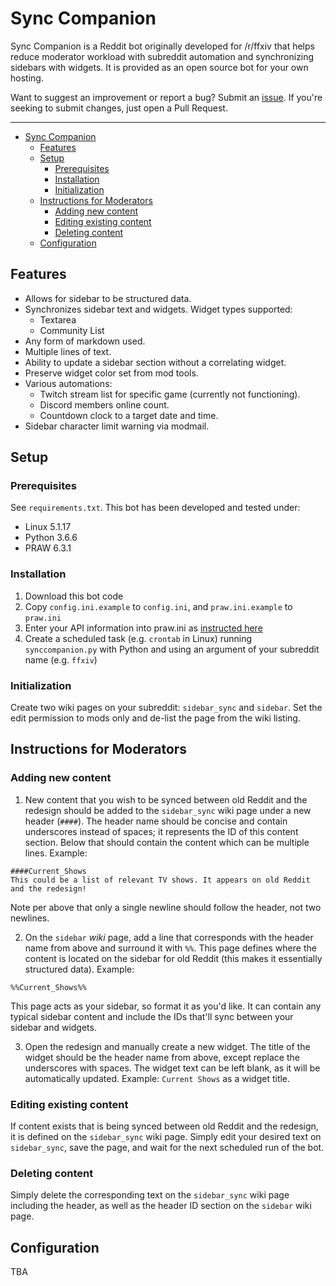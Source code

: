# Sync Companion

Sync Companion is a Reddit bot originally developed for /r/ffxiv that helps reduce moderator workload with subreddit automation and synchronizing sidebars with widgets. It is provided as an open source bot for your own hosting.

Want to suggest an improvement or report a bug? Submit an [issue](https://github.com/zeno-mcdohl/sync-companion/issues). If you're seeking to submit changes, just open a Pull Request.

--------------

<!-- TOC -->

- [Sync Companion](#sync-companion)
    - [Features](#features)
    - [Setup](#setup)
        - [Prerequisites](#prerequisites)
        - [Installation](#installation)
        - [Initialization](#initialization)
    - [Instructions for Moderators](#instructions-for-moderators)
        - [Adding new content](#adding-new-content)
        - [Editing existing content](#editing-existing-content)
        - [Deleting content](#deleting-content)
    - [Configuration](#configuration)

<!-- /TOC -->

## Features

* Allows for sidebar to be structured data.
* Synchronizes sidebar text and widgets. Widget types supported:
  * Textarea
  * Community List
* Any form of markdown used.
* Multiple lines of text.
* Ability to update a sidebar section without a correlating widget.
* Preserve widget color set from mod tools.
* Various automations:
  * Twitch stream list for specific game (currently not functioning).
  * Discord members online count.
  * Countdown clock to a target date and time.
* Sidebar character limit warning via modmail.

## Setup

### Prerequisites

See `requirements.txt`. This bot has been developed and tested under:

* Linux 5.1.17
* Python 3.6.6
* PRAW 6.3.1

### Installation

1) Download this bot code 
2) Copy `config.ini.example` to `config.ini`, and `praw.ini.example` to `praw.ini`
3) Enter your API information into praw.ini as [instructed here](https://praw.readthedocs.io/en/latest/getting_started/configuration/prawini.html)
3) Create a scheduled task (e.g. `crontab` in Linux) running `synccompanion.py` with Python and using an argument of your subreddit name (e.g. `ffxiv`)


### Initialization

Create two wiki pages on your subreddit: `sidebar_sync` and `sidebar`. Set the edit permission to mods only and de-list the page from the wiki listing.

## Instructions for Moderators

### Adding new content

1) New content that you wish to be synced between old Reddit and the redesign should be added to the `sidebar_sync` wiki page under a new header (`####`). The header name should be concise and contain underscores instead of spaces; it represents the ID of this content section. Below that should contain the content which can be multiple lines. Example:

```
####Current_Shows
This could be a list of relevant TV shows. It appears on old Reddit and the redesign!
```

Note per above that only a single newline should follow the header, not two newlines.

2) On the `sidebar` *wiki* page, add a line that corresponds with the header name from above and surround it with `%%`. This page defines where the content is located on the sidebar for old Reddit (this makes it essentially structured data). Example:

```
%%Current_Shows%%
```

This page acts as your sidebar, so format it as you'd like. It can contain any typical sidebar content and include the IDs that'll sync between your sidebar and widgets.

3) Open the redesign and manually create a new widget. The title of the widget should be the header name from above, except replace the underscores with spaces. The widget text can be left blank, as it will be automatically updated. Example: `Current Shows` as a widget title.

### Editing existing content

If content exists that is being synced between old Reddit and the redesign, it is defined on the `sidebar_sync` wiki page. Simply edit your desired text on `sidebar_sync`, save the page, and wait for the next scheduled run of the bot.

### Deleting content

Simply delete the corresponding text on the `sidebar_sync` wiki page including the header, as well as the header ID section on the `sidebar` wiki page.

## Configuration

TBA
